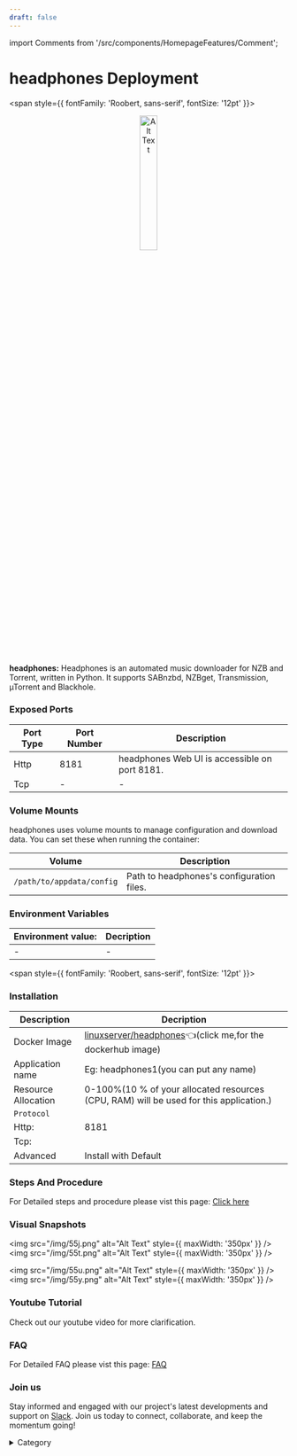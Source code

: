 ```yaml
---
draft: false
---
```

import Comments from '/src/components/HomepageFeatures/Comment';





# headphones Deployment

<span style={{ fontFamily: 'Roobert, sans-serif', fontSize: '12pt' }}>

<p align="center">
  <img src="/img/w23.png" alt="Alt Text" width="25%"/>
</p> 

**headphones:**
Headphones is an automated music downloader for NZB and Torrent, written in Python. It supports SABnzbd, NZBget, Transmission, µTorrent and Blackhole.






### Exposed Ports

| Port Type | Port Number | Description                               |
| --------- | ----------- | ----------------------------------------- |
| Http      | 8181       | headphones Web UI is accessible on port 8181. |
| Tcp       | -           | -             |

### Volume Mounts

headphones uses volume mounts to manage configuration and download data. You can set these when running the container:

| Volume                       | Description                                  |
| ---------------------------- | -------------------------------------------- |
| `/path/to/appdata/config`    | Path to headphones's configuration files.  |



### Environment Variables


|   **Environment value:**          | Decription                                                                                                               | 
| --------------------- | ------                                                                                                                   | 
|-       |  -                              |

</span>


<span style={{ fontFamily: 'Roobert, sans-serif', fontSize: '12pt' }}>

### Installation


|  Description          | Decription                                                                                                               | 
| --------------------- | ------                                                                                                                   | 
| Docker Image          |   [linuxserver/headphones](https://hub.docker.com/r/linuxserver/headphones)👈(click me,for the dockerhub image)                           |
| Application name      |  Eg: headphones1(you can put any name)                                                                                        | 
| Resource Allocation   |  0-100%(10 % of your allocated resources (CPU, RAM) will be used for this application.)                                  | 
| `Protocol`            |                                                                                                                          | 
|  Http:                |     8181                                                                                                                    |
|  Tcp:                 |                                                                                                                        | 
|    Advanced           |    Install with Default                                                                                                  |




### Steps And Procedure

For Detailed steps and procedure please vist this page: [Click here](https://techscaleinfinite.github.io/introduction/cloud-float/Steps%20and%20procedure)



### Visual Snapshots




<img src="/img/55j.png" alt="Alt Text" style={{ maxWidth: '350px' }} /> <img src="/img/55t.png" alt="Alt Text" style={{ maxWidth: '350px' }} />

<img src="/img/55u.png" alt="Alt Text" style={{ maxWidth: '350px' }} /> <img src="/img/55y.png" alt="Alt Text" style={{ maxWidth: '350px' }} /> 












### Youtube Tutorial&#x20;

Check out our youtube video for more clarification.



### FAQ

For Detailed FAQ please vist this page: [FAQ](https://techscaleinfinite.github.io/FAQ)

### Join us

Stay informed and engaged with our project's latest developments and support on [Slack](https://app.slack.com/client/T04QS32JX6E/C04QKEWE146). Join us today to connect, collaborate, and keep the momentum going!&#x20;

<details>

<summary>Category</summary>

Kubernetes, cloud computing, DevOps, cloud services, hosting platform, container orchestration, cloud infrastructure, cloud deployment, cloud management, cloud technology, cloud solutions, headphones

</details>

</span>


<Comments />